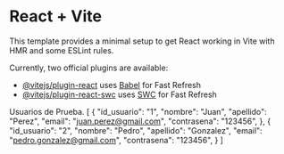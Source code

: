 # React + Vite

This template provides a minimal setup to get React working in Vite with HMR and some ESLint rules.

Currently, two official plugins are available:

- [@vitejs/plugin-react](https://github.com/vitejs/vite-plugin-react/blob/main/packages/plugin-react/README.md) uses [Babel](https://babeljs.io/) for Fast Refresh
- [@vitejs/plugin-react-swc](https://github.com/vitejs/vite-plugin-react-swc) uses [SWC](https://swc.rs/) for Fast Refresh


Usuarios de Prueba.
[
    {
        "id_usuario": "1",
        "nombre": "Juan",
        "apellido": "Perez",
        "email": "juan.perez@gmail.com",
        "contrasena": "123456",
    },
    {   
        "id_usuario": "2",
        "nombre": "Pedro",
        "apellido": "Gonzalez",
        "email": "pedro.gonzalez@gmail.com",
        "contrasena": "123456",
    }
]
